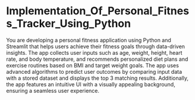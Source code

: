 # Implementation_Of_Personal_Fitness_Tracker_Using_Python
You are developing a personal fitness application using Python and Streamlit that helps users achieve their fitness goals through data-driven insights. The app collects user inputs such as age, weight, height, heart rate, and body temperature, and recommends personalized diet plans and exercise routines based on BMI and target weight goals. The app uses advanced algorithms to predict user outcomes by comparing input data with a stored dataset and displays the top 3 matching results. Additionally, the app features an intuitive UI with a visually appealing background, ensuring a seamless user experience.

